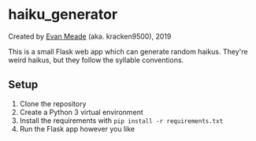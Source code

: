 # haiku_generator

Created by [Evan Meade](https://github.com/Evan-Meade) (aka. kracken9500), 2019

This is a small Flask web app which can generate random haikus. They're weird haikus, but they follow the syllable conventions.

## Setup

1. Clone the repository
1. Create a Python 3 virtual environment
1. Install the requirements with `pip install -r requirements.txt`
1. Run the Flask app however you like